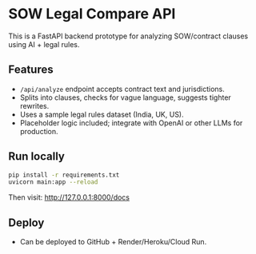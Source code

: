 # SOW Legal Compare API

This is a FastAPI backend prototype for analyzing SOW/contract clauses using AI + legal rules.

## Features
- `/api/analyze` endpoint accepts contract text and jurisdictions.
- Splits into clauses, checks for vague language, suggests tighter rewrites.
- Uses a sample legal rules dataset (India, UK, US).
- Placeholder logic included; integrate with OpenAI or other LLMs for production.

## Run locally
```bash
pip install -r requirements.txt
uvicorn main:app --reload
```

Then visit: http://127.0.0.1:8000/docs

## Deploy
- Can be deployed to GitHub + Render/Heroku/Cloud Run.

